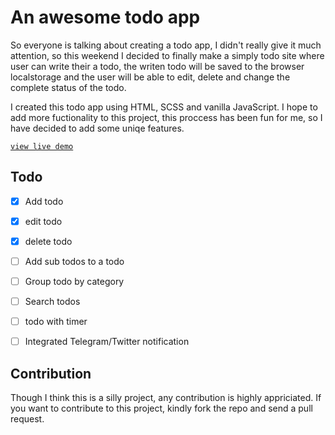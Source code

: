 # An awesome todo app

So everyone is talking about creating a todo app, I didn't really give it much attention, so this weekend I decided to finally make a simply todo site where user can write their a todo, the writen todo will be saved to the browser localstorage and the user will be able to edit, delete and change the complete status of the todo.

I created this todo app using HTML, SCSS and vanilla JavaScript. I hope to add more fuctionality to this project, this proccess has been fun for me, so I have decided to add some uniqe features.

[`view live demo`]()

## Todo

* [x] Add todo
* [x] edit todo
* [x] delete todo
* [ ] Add sub todos to a todo
* [ ] Group todo by category
* [ ] Search todos
* [ ] todo with timer
* [ ] Integrated Telegram/Twitter notification


## Contribution

Though I think this is a silly project, any contribution is highly appriciated. If you want to contribute to this project, kindly fork the repo and send a pull request.

